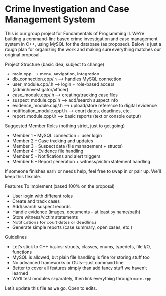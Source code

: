 # Crime Investigation and Case Management System


This is our group project for Fundamentals of Programming II. We're building a command-line based crime investigation and case management system in C++, using MySQL for the database (as proposed). Below is just a rough plan for organizing the work and making sure everything matches our original proposal.



Project Structure (basic idea, subject to change)

- main.cpp               --> menu, navigation, integration
- db_connection.cpp/.h   --> handles MySQL connection
- user_module.cpp/.h     --> login + role-based access (admin/investigator/officer)
- case_module.cpp/.h     --> creating/tracking case files
- suspect_module.cpp/.h  --> add/search suspect info
- evidence_module.cpp/.h --> upload/store reference to digital evidence
- notification_module.cpp/.h --> court dates, deadlines, etc.
- report_module.cpp/.h   --> basic reports (text or console output)



Suggested Member Roles (nothing strict, just to get going)

- Member 1 – MySQL connection + user login
- Member 2 – Case tracking and updates
- Member 3 – Suspect data (file management + structs)
- Member 4 – Evidence file handling
- Member 5 – Notifications and alert triggers
- Member 6 – Report generation + witness/victim statement handling

If someone finishes early or needs help, feel free to swap in or pair up. We’ll keep this flexible.



Features To Implement (based 100% on the proposal)

- User login with different roles
- Create and track cases
- Add/search suspect records
- Handle evidence (images, documents – at least by name/path)
- Store witness/victim statements
- Notifications for court dates or deadlines
- Generate simple reports (case summary, open cases, etc.)



Guidelines

- Let’s stick to C++ basics: structs, classes, enums, typedefs, file I/O, functions
- MySQL is allowed, but plain file handling is fine for storing stuff too
- No advanced frameworks or GUIs—just command line
- Better to cover all features simply than add fancy stuff we haven’t learned
- We’ll test modules separately, then link everything through `main.cpp`



Let’s update this file as we go. Open to edits.
